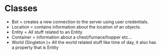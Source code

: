 Classes
=======
* Bot = creates a new connection to the server using user credentials.
* Location = contains information about the location of an objects. 
* Entity = All stuff related to an Entity
* Container = information about a chest/furnace/hopper etc...
* World (Singleton )= All the world related stuff like time of day, it also has a property that is Entity
